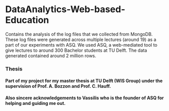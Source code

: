 # DataAnalytics-Web-based-Education

Contains the analysis of the log files that we collected from MongoDB. These log files were generated across multiple lectures (around 19) as a part of our experiments with ASQ. We used ASQ, a web-mediated tool to give lectures to around 300 Bachelor students at TU Delft. The data generated contained around 2 million rows.

### Thesis

#### Part of my project for my master thesis at TU Delft (WIS Group) under the supervision of Prof. A. Bozzon and Prof. C. Hauff.
#### Also sincere acknowledgements to Vassilis who is the founder of ASQ for helping and guiding me out.
 
